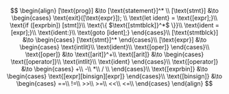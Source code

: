 $$
\begin{align}
    [\text{prog}] &\to [\text{statement}]^* \\
    [\text{stmt}] &\to 
    \begin{cases}
        \text{exit}([\text{expr}]); \\
        \text{let ident} = \text{[expr];}\\
        \text{if ([exprbin]) [stmt]}\\
        \text{\{ $\text{[stmtblck]}^*$ \}}\\
        \text{ident = [expr];}\\
        \text{ident:}\\
        \text{goto [ident];}
    \end{cases}\\
    [\text{stmtblck}] &\to
    \begin{cases}
        [\text{stmt}]^*
    \end{cases}\\
    [\text{expr}] &\to
    \begin{cases}
        \text{intlit}\\
        \text{ident}\\
        \text{[oper]}
    \end{cases}\\
    \text{[oper]} &\to
        \text{[arit]}^+\\
    \text{[arit]} &\to
    \begin{cases}
        \text{[operator]}\\
        \text{intlit}\\
        \text{ident}
    \end{cases}\\
    \text{[operator]} &\to
    \begin{cases}
        +\\
        -\\
        *\\
        / \\
    \end{cases}\\
    \text{[exprbin]} &\to
    \begin{cases}
        \text{[expr][binsign][expr]}
    \end{cases}\\
    \text{[binsign]} &\to
    \begin{cases}
        ==\\
        !=\\
        >>\\
        >=\\
        <<\\
        <=\\
    \end{cases}
\end{align}
$$